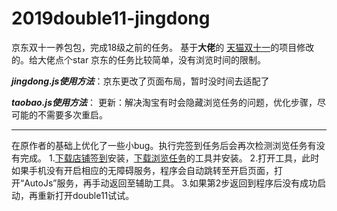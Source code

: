 # 2019double11-jingdong
京东双十一养包包，完成18级之前的任务。
基于**大佬**的 [天猫双十一](https://github.com/ErazerControl/2019double11)的项目修改的。给大佬点个star 京东的任务比较简单，没有浏览时间的限制。

***jingdong.js使用方法***：京东更改了页面布局，暂时没时间去适配了



***taobao.js使用方法***：
更新：解决淘宝有时会隐藏浏览任务的问题，优化步骤，尽可能的不需要多次重启。

------------------

在原作者的基础上优化了一些小bug。执行完签到任务后会再次检测浏览任务有没有完成。
1.[下载店铺签到](https://share.weiyun.com/5sBphpj)安装，[下载浏览任务](https://share.weiyun.com/5sBphpj)的工具并安装。
2.打开工具，此时如果手机没有开启相应的无障碍服务，程序会自动跳转至开启页面，打开“AutoJs”服务，再手动返回至辅助工具。
3.如果第2步返回到程序后没有成功启动，再重新打开double11试试。
